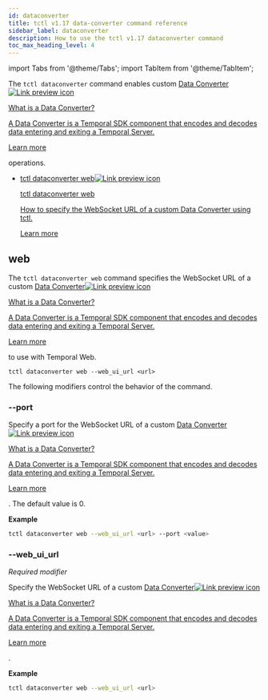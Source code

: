 ```yaml
---
id: dataconverter
title: tctl v1.17 data-converter command reference
sidebar_label: dataconverter
description: How to use the tctl v1.17 dataconverter command
toc_max_heading_level: 4
---
```


<!-- THIS FILE IS GENERATED. DO NOT EDIT THIS FILE DIRECTLY -->

import Tabs from '@theme/Tabs';
import TabItem from '@theme/TabItem';

The `tctl dataconverter` command enables custom <a class="tdlp" href="/security#data-converter">Data Converter<span class="tdlpiw"><img src="/img/link-preview-icon.svg" alt="Link preview icon" /></span><div class="tdlpc"><p class="tdlppt">What is a Data Converter?</p><p class="tdlppd">A Data Converter is a Temporal SDK component that encodes and decodes data entering and exiting a Temporal Server.</p><p class="tdlplm"><a class="tdlplma" href="/security#data-converter">Learn more</a></p></div></a> operations.

- <a class="tdlp" href="#web">tctl dataconverter web<span class="tdlpiw"><img src="/img/link-preview-icon.svg" alt="Link preview icon" /></span><div class="tdlpc"><p class="tdlppt">tctl dataconverter web</p><p class="tdlppd">How to specify the WebSocket URL of a custom Data Converter using tctl.</p><p class="tdlplm"><a class="tdlplma" href="#web">Learn more</a></p></div></a>

## web

The `tctl dataconverter web` command specifies the WebSocket URL of a custom <a class="tdlp" href="/security#data-converter">Data Converter<span class="tdlpiw"><img src="/img/link-preview-icon.svg" alt="Link preview icon" /></span><div class="tdlpc"><p class="tdlppt">What is a Data Converter?</p><p class="tdlppd">A Data Converter is a Temporal SDK component that encodes and decodes data entering and exiting a Temporal Server.</p><p class="tdlplm"><a class="tdlplma" href="/security#data-converter">Learn more</a></p></div></a> to use with Temporal Web.

`tctl dataconverter web --web_ui_url <url>`

The following modifiers control the behavior of the command.

### --port

Specify a port for the WebSocket URL of a custom <a class="tdlp" href="/security#data-converter">Data Converter<span class="tdlpiw"><img src="/img/link-preview-icon.svg" alt="Link preview icon" /></span><div class="tdlpc"><p class="tdlppt">What is a Data Converter?</p><p class="tdlppd">A Data Converter is a Temporal SDK component that encodes and decodes data entering and exiting a Temporal Server.</p><p class="tdlplm"><a class="tdlplma" href="/security#data-converter">Learn more</a></p></div></a>.
The default value is 0.

**Example**

```bash
tctl dataconverter web --web_ui_url <url> --port <value>
```

### --web_ui_url

_Required modifier_

Specify the WebSocket URL of a custom <a class="tdlp" href="/security#data-converter">Data Converter<span class="tdlpiw"><img src="/img/link-preview-icon.svg" alt="Link preview icon" /></span><div class="tdlpc"><p class="tdlppt">What is a Data Converter?</p><p class="tdlppd">A Data Converter is a Temporal SDK component that encodes and decodes data entering and exiting a Temporal Server.</p><p class="tdlplm"><a class="tdlplma" href="/security#data-converter">Learn more</a></p></div></a>.

**Example**

```bash
tctl dataconverter web --web_ui_url <url>
```


